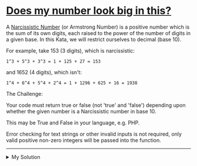 # [Does my number look big in this?](https://www.codewars.com/kata/5287e858c6b5a9678200083c)

A [Narcissistic Number](https://en.wikipedia.org/wiki/Narcissistic_number) (or Armstrong Number) is a positive number
which is the sum of its own digits, each raised to the power of the number of digits in a given base. In this Kata, we
will restrict ourselves to decimal (base 10).

For example, take 153 (3 digits), which is narcissistic:

```
1^3 + 5^3 + 3^3 = 1 + 125 + 27 = 153
```

and 1652 (4 digits), which isn't:

```
1^4 + 6^4 + 5^4 + 2^4 = 1 + 1296 + 625 + 16 = 1938
```

The Challenge:

Your code must return true or false (not 'true' and 'false') depending upon whether the given number is a Narcissistic
number in base 10.

This may be True and False in your language, e.g. PHP.

Error checking for text strings or other invalid inputs is not required, only valid positive non-zero integers will be
passed into the function.

---

<details><summary>My Solution</summary>

```js
function narcissistic(value) {
  const nums = value
    .toString()
    .split("")
    .map((str) => +str);

  const total = nums.reduce((acc, cur) => acc + cur ** nums.length, 0);

  return total === value;
}
```

</details>
